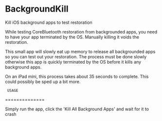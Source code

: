BackgroundKill
==============

Kill iOS background apps to test restoration

While testing CoreBluetooth restoration from backgrounded apps, you need to have your app terminated by the OS.
Manually killing it voids the restoration.

This small app will slowly eat up memory to release all backgrounded apps so you can test out your restoration.
The process must be done slowly otherwise this app is quickly terminated by the OS before it kills any background apps.

On an iPad mini, this process takes about 35 seconds to complete. This could possibly be sped up a bit more.

     USAGE
==============

Simply run the app, click the 'Kill All Background Apps' and wait for it to crash
